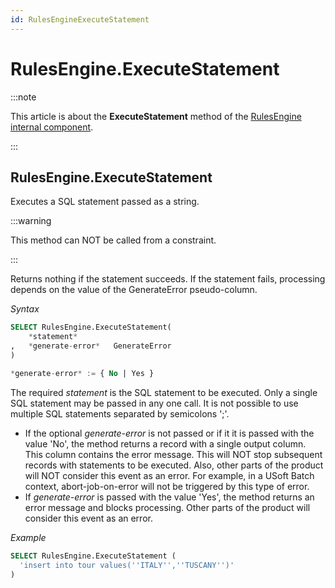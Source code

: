 ```yaml
---
id: RulesEngineExecuteStatement
---
```


# RulesEngine.ExecuteStatement




:::note

This article is about the **ExecuteStatement** method of the [RulesEngine internal component](/Extensions/RulesEngine_internal_component).

:::

## **RulesEngine.ExecuteStatement**

Executes a SQL statement passed as a string.


:::warning

This method can NOT be called from a constraint.

:::

Returns nothing if the statement succeeds. If the statement fails, processing depends on the value of the GenerateError pseudo-column.

*Syntax*

```sql
SELECT RulesEngine.ExecuteStatement(
    *statement*
,   *generate-error*   GenerateError
)

*generate-error* := { No | Yes }
```

The required *statement* is the SQL statement to be executed. Only a single SQL statement may be passed in any one call. It is not possible to use multiple SQL statements separated by semicolons ';'.

- If the optional *generate-error* is not passed or if it it is passed with the value 'No', the method returns a record with a single output column. This column contains the error message. This will NOT stop subsequent records with statements to be executed. Also, other parts of the product will NOT consider this event as an error. For example, in a USoft Batch context, abort-job-on-error will not be triggered by this type of error.
- If *generate-error* is passed with the value 'Yes', the method returns an error message and blocks processing. Other parts of the product will consider this event as an error.

*Example*

```sql
SELECT RulesEngine.ExecuteStatement (
  'insert into tour values(''ITALY'',''TUSCANY'')'
)
```

 